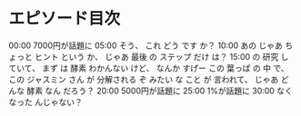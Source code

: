# エピソード目次

00:00 7000円が話題に
05:00  そう、 これ どう です か？
10:00  あの じゃあ ちょっと ヒント という か、 じゃあ 最後 の ステップ だけ は？
15:00 の 研究 していて、 まず は 酵素 わかんない けど、 なんか すげー この 葉っぱ の 中 で、 この ジャスミン さん が 分解される ぞ みたい な こと が 言われて、 じゃあ どんな 酵素 なん だろう？
20:00 5000円が話題に
25:00 1%が話題に
30:00  なくなった んじゃない？